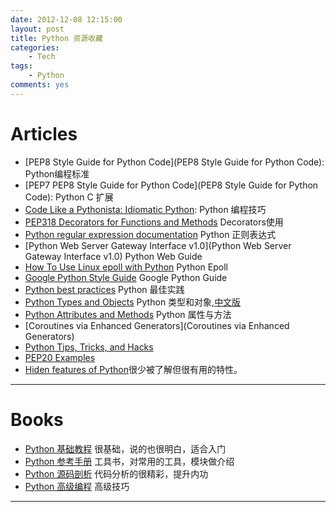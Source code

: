 ```yaml
---
date: 2012-12-08 12:15:00
layout: post
title: Python 资源收藏
categories:
    - Tech
tags: 
    - Python
comments: yes
---
```


# Articles
  * [PEP8 Style Guide for Python Code](PEP8 Style Guide for Python Code): Python编程标准
  * [PEP7 PEP8 Style Guide for Python Code](PEP8 Style Guide for Python Code): Python C 扩展
  * [Code Like a Pythonista: Idiomatic Python](http://python.net/~goodger/projects/pycon/2007/idiomatic/handout.html): Python 编程技巧
  * [PEP318 Decorators for Functions and Methods](http://www.python.org/dev/peps/pep-0318/) Decorators使用
  * [Python regular expression documentation](http://docs.python.org/2/library/re.html) Python 正则表达式
  * [Python Web Server Gateway Interface v1.0](Python Web Server Gateway Interface v1.0) Python Web Guide
  * [How To Use Linux epoll with Python](http://scotdoyle.com/python-epoll-howto.html) Python Epoll 
  * [Google Python Style Guide](https://google-styleguide.googlecode.com/svn/trunk/pyguide.html) Google Python Guide
  * [Python best practices](http://www.fantascienza.net/leonardo/ar/python_best_practices.html) Python 最佳实践
  * [Python Types and Objects](http://www.cafepy.com/article/python_types_and_objects/) Python 类型和对象,[中文版](http://wiki.woodpecker.org.cn/moin/PyTypesAndObjects)
  * [Python Attributes and Methods](http://www.cafepy.com/article/python_attributes_and_methods/python_attributes_and_methods.html) Python 属性与方法
  * [Coroutines via Enhanced Generators](Coroutines via Enhanced Generators)
  * [Python Tips, Tricks, and Hacks ](http://www.siafoo.net/article/52)
  * [PEP20 Examples](http://artifex.org/~hblanks/talks/2011/pep20_by_example.py.txt)
  * [Hiden features of Python](http://stackoverflow.com/questions/101268/hidden-features-of-python)很少被了解但很有用的特性。

-------

# Books
  * [Python 基础教程](http://book.douban.com/subject/4866934/) 很基础，说的也很明白，适合入门
  * [Python 参考手册](http://book.douban.com/subject/5401851/) 工具书，对常用的工具，模块做介绍
  * [Python 源码剖析](http://book.douban.com/subject/3117898/) 代码分析的很精彩，提升内功
  * [Python 高级编程](http://book.douban.com/subject/4212921/) 高级技巧

-------

